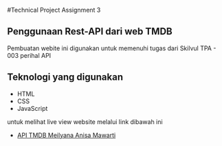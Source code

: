 #Technical Project Assignment 3
## Penggunaan Rest-API dari web TMDB

Pembuatan webite ini digunakan untuk memenuhi tugas dari Skilvul TPA - 003 perihal API

## Teknologi yang digunakan
- HTML
- CSS
- JavaScript

untuk melihat live view website melalui link dibawah ini 

- [API TMDB Meilyana Anisa Mawarti](https://6348296e5a1eef0cc3932e2d--meilyanaanisamawarti.netlify.app/ "Link Netlify Deploy")